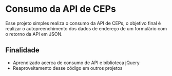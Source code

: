 # Consumo da API de CEPs
Esse projeto simples realiza o consumo da API de CEPs, o objetivo final é realizar o autopreenchimento dos dados de endereço de um formulário com o retorno da API em JSON.

## Finalidade
* Aprendizado acerca de consumo de API e biblioteca jQuery
* Reaproveitamento desse código em outros projetos
